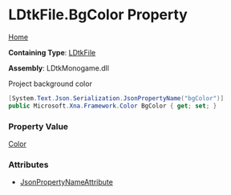 # LDtkFile\.BgColor Property

[Home](../../../README.md)

**Containing Type**: [LDtkFile](../README.md)

**Assembly**: LDtkMonogame\.dll

  
Project background color

```csharp
[System.Text.Json.Serialization.JsonPropertyName("bgColor")]
public Microsoft.Xna.Framework.Color BgColor { get; set; }
```

### Property Value

[Color](https://docs.microsoft.com/en-us/dotnet/api/microsoft.xna.framework.color)

### Attributes

* [JsonPropertyNameAttribute](https://docs.microsoft.com/en-us/dotnet/api/system.text.json.serialization.jsonpropertynameattribute)

